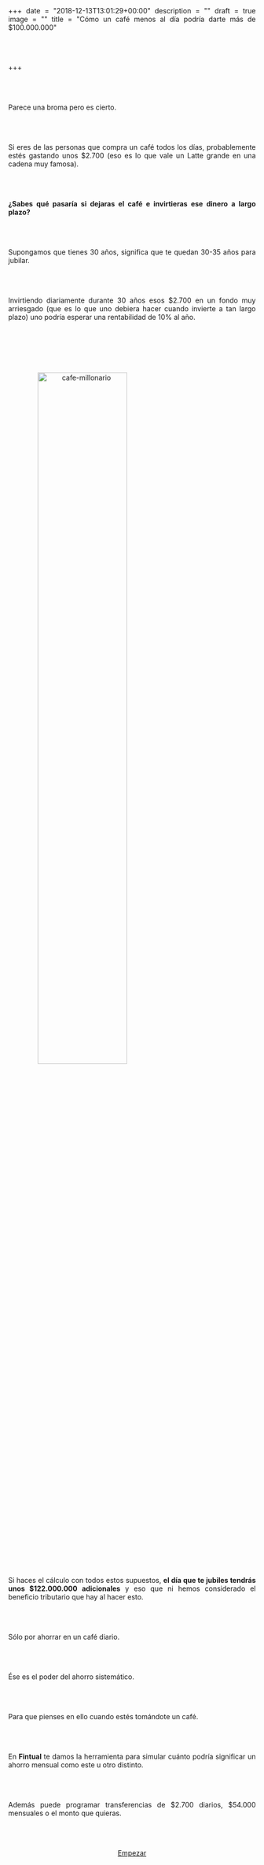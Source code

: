 +++
date = "2018-12-13T13:01:29+00:00"
description = ""
draft = true
image = ""
title = "Cómo un café menos al día podría darte más de $100.000.000"

+++
<style> p { margin:4rem 0px; text-align:justify; } .footer-big__overlap { padding-bottom:0px; } .image-wrapper img { width: 60%; text-align: center; margin: 40px 0px; }</style>

Parece una broma pero es cierto.

Si eres de las personas que compra un café todos los días, probablemente estés gastando unos $2.700 (eso es lo que vale un Latte grande en una cadena muy famosa).

**¿Sabes qué pasaría si dejaras el café e invirtieras ese dinero a largo plazo?**

Supongamos que tienes 30 años, significa que te quedan 30-35 años para jubilar.

Invirtiendo diariamente durante 30 años esos $2.700 en un fondo muy arriesgado (que es lo que uno debiera hacer cuando invierte a tan largo plazo) uno podría esperar una rentabilidad de 10% al año.

<div class="image-wrapper">

<p><img src="/uploads/cafe-millonario.png" alt="cafe-millonario"></p>

</div>

Si haces el cálculo con todos estos supuestos, **el día que te jubiles tendrás unos $122.000.000 adicionales** y eso que ni hemos considerado el beneficio tributario que hay al hacer esto.

Sólo por ahorrar en un café diario.

Ése es el poder del ahorro sistemático.

Para que pienses en ello cuando estés tomándote un café.

En **Fintual** te damos la herramienta para simular cuánto podría significar un ahorro mensual como este u otro distinto.

Además puede programar transferencias de $2.700 diarios, $54.000 mensuales o el monto que quieras.

<p style="text-align:center"> <a class="simulator-page__button btn btn--secondary" href="[https://fintual.cl/?utm_source=edu.fintual.cl&utm_medium=referral&utm_campaign=awareness&utm_content=hagamos+esto+papa-112#empezar](https://fintual.cl/?utm_source=edu.fintual.cl&utm_medium=referral&utm_campaign=awareness&utm_content=hagamos+esto+papa-112#empezar "https://fintual.cl/?utm_source=edu.fintual.cl&utm_medium=referral&utm_campaign=awareness&utm_content=hagamos+esto+papa-112#empezar")">Empezar</a></p>